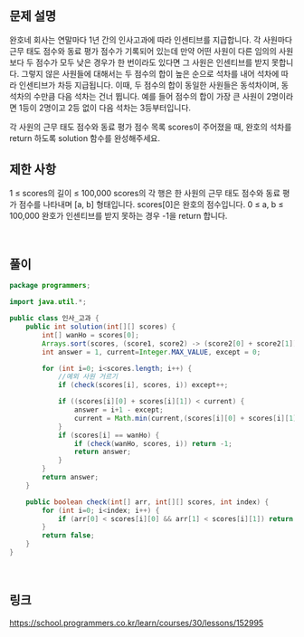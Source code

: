 ## 문제 설명
완호네 회사는 연말마다 1년 간의 인사고과에 따라 인센티브를 지급합니다. 각 사원마다 근무 태도 점수와 동료 평가 점수가 기록되어 있는데 만약 어떤 사원이 다른 임의의 사원보다 두 점수가 모두 낮은 경우가 한 번이라도 있다면 그 사원은 인센티브를 받지 못합니다. 그렇지 않은 사원들에 대해서는 두 점수의 합이 높은 순으로 석차를 내어 석차에 따라 인센티브가 차등 지급됩니다. 이때, 두 점수의 합이 동일한 사원들은 동석차이며, 동석차의 수만큼 다음 석차는 건너 뜁니다. 예를 들어 점수의 합이 가장 큰 사원이 2명이라면 1등이 2명이고 2등 없이 다음 석차는 3등부터입니다.

각 사원의 근무 태도 점수와 동료 평가 점수 목록 scores이 주어졌을 때, 완호의 석차를 return 하도록 solution 함수를 완성해주세요.

## 제한 사항
1 ≤ scores의 길이 ≤ 100,000
scores의 각 행은 한 사원의 근무 태도 점수와 동료 평가 점수를 나타내며 [a, b] 형태입니다.
scores[0]은 완호의 점수입니다.
0 ≤ a, b ≤ 100,000
완호가 인센티브를 받지 못하는 경우 -1을 return 합니다.

<br>

## 풀이
```java
package programmers;

import java.util.*;

public class 인사_고과 {
	public int solution(int[][] scores) {
		int[] wanHo = scores[0];
		Arrays.sort(scores, (score1, score2) -> (score2[0] + score2[1]) - (score1[0] + score1[1]));
		int answer = 1, current=Integer.MAX_VALUE, except = 0;

		for (int i=0; i<scores.length; i++) {
			//예외 사원 거르기
			if (check(scores[i], scores, i)) except++;

			if ((scores[i][0] + scores[i][1]) < current) {
				answer = i+1 - except;
				current = Math.min(current,(scores[i][0] + scores[i][1]));
			}
			if (scores[i] == wanHo) {
				if (check(wanHo, scores, i)) return -1;
				return answer;
			}
		}
		return answer;
	}

	public boolean check(int[] arr, int[][] scores, int index) {
		for (int i=0; i<index; i++) {
			if (arr[0] < scores[i][0] && arr[1] < scores[i][1]) return true;
		}
		return false;
	}
}
```

<br>

## 링크
https://school.programmers.co.kr/learn/courses/30/lessons/152995
